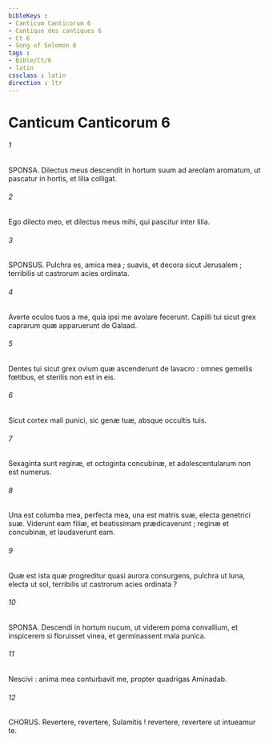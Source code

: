 ```yaml
---
bibleKeys : 
- Canticum Canticorum 6
- Cantique des cantiques 6
- Ct 6
- Song of Solomon 6
tags : 
- Bible/Ct/6
- latin
cssclass : latin
direction : ltr
---
```


# Canticum Canticorum 6

###### 1
SPONSA. Dilectus meus descendit in hortum suum ad areolam aromatum, ut pascatur in hortis, et lilia colligat.
###### 2
Ego dilecto meo, et dilectus meus mihi, qui pascitur inter lilia.
###### 3
SPONSUS. Pulchra es, amica mea ; suavis, et decora sicut Jerusalem ; terribilis ut castrorum acies ordinata.
###### 4
Averte oculos tuos a me, quia ipsi me avolare fecerunt. Capilli tui sicut grex caprarum quæ apparuerunt de Galaad.
###### 5
Dentes tui sicut grex ovium quæ ascenderunt de lavacro : omnes gemellis fœtibus, et sterilis non est in eis.
###### 6
Sicut cortex mali punici, sic genæ tuæ, absque occultis tuis.
###### 7
Sexaginta sunt reginæ, et octoginta concubinæ, et adolescentularum non est numerus.
###### 8
Una est columba mea, perfecta mea, una est matris suæ, electa genetrici suæ. Viderunt eam filiæ, et beatissimam prædicaverunt ; reginæ et concubinæ, et laudaverunt eam.
###### 9
Quæ est ista quæ progreditur quasi aurora consurgens, pulchra ut luna, electa ut sol, terribilis ut castrorum acies ordinata ?
###### 10
SPONSA. Descendi in hortum nucum, ut viderem poma convallium, et inspicerem si floruisset vinea, et germinassent mala punica.
###### 11
Nescivi : anima mea conturbavit me, propter quadrigas Aminadab.
###### 12
CHORUS. Revertere, revertere, Sulamitis ! revertere, revertere ut intueamur te.
